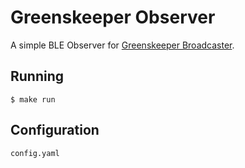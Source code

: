 # Greenskeeper Observer

A simple BLE Observer for [Greenskeeper Broadcaster](https://github.com/Elfo404/greenskeeper-broadcaster).

## Running

```
$ make run
```

## Configuration

`config.yaml`